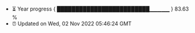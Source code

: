 - ⏳ Year progress { █████████████████████████▁▁▁▁▁ } 83.63 %
- ⏰ Updated on Wed, 02 Nov 2022 05:46:24 GMT

